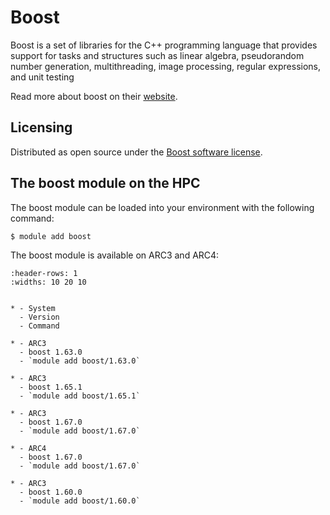 # Boost

Boost is a set of libraries for the C++ programming language that provides support for tasks and structures such as linear algebra, pseudorandom number generation, multithreading, image processing, regular expressions, and unit testing

Read more about boost on their [website](https://www.boost.org/).



## Licensing 

Distributed as open source under the [Boost software license](https://www.boost.org/users/license.html).



## The boost module on the HPC

The boost module can be loaded into your environment with the following command:

```bash
$ module add boost
```

The boost module is available on ARC3 and ARC4:

```{list-table}
:header-rows: 1
:widths: 10 20 10


* - System
  - Version
  - Command

* - ARC3
  - boost 1.63.0
  - `module add boost/1.63.0`

* - ARC3
  - boost 1.65.1
  - `module add boost/1.65.1`

* - ARC3
  - boost 1.67.0
  - `module add boost/1.67.0`

* - ARC4
  - boost 1.67.0
  - `module add boost/1.67.0`

* - ARC3
  - boost 1.60.0
  - `module add boost/1.60.0`

```